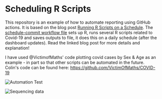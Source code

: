 # Scheduling R Scripts

This repository is an example of how to automate reporting using GitHub actions. It is based on the blog post [Running R Scripts on a Schedule](https://blog.simonpcouch.com/blog/r-github-actions-commit/). The [schedule-commit workflow file](.github/workflows/schedule-commit.yaml) sets up R, runs several R scripts related to Covid-19 and saves outputs to file, it does this on a daily schedule (after the dashboard updates). Read the linked blog post for more details and explanation!

I have used @VictimofMaths' code plotting covid cases by Sex & Age as an example - in part so that other scripts can be automated in the future.
Colin's code can be found here: https://github.com/VictimOfMaths/COVID-19

![Automation Test](https://github.com/RobertASmith/scheduled-commit-action/blob/create-pull-request/patch/plots/CasesAutomationTest.png)

![Sequencing data](https://github.com/RobertASmith/scheduled-commit-action/blob/create-pull-request/patch/plots/COVIDGenomesStackedxReg.png)
